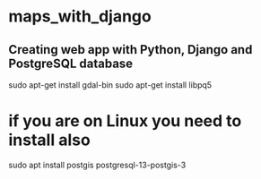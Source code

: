 # maps_with_django
## Creating web app with Python, Django and PostgreSQL database

sudo apt-get install gdal-bin
sudo apt-get install libpq5

# if you are on Linux you need to install also

sudo apt install postgis postgresql-13-postgis-3